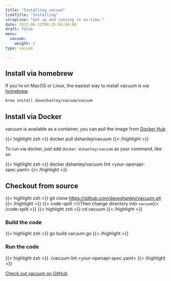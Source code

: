 ```yaml
---
title: "Installing vacuum"
linkTitle: "Installing"
strapline: "Get up and running in no-time."
date: 2022-06-12T06:25:04-04:00
draft: false
menu: 
  vacuum:
    weight: 2
type: vacuum

---
```


## Install via homebrew

If you're on MacOS or Linux, the easiest way to install vacuum is via [homebrew](https://brew.sh/).

```zsh
brew install daveshanley/vacuum/vacuum
```

## Install via Docker

vacuum is available as a container, you can pull the image from
[Docker Hub](https://hub.docker.com/repository/docker/dshanley/vacuum/general)

{{< highlight zsh >}}
docker pull dshanley/vacuum
{{< /highlight >}}

To run via docker, just add `docker dshanley/vacuum` as your command, like so

{{< highlight zsh >}}
docker dshanley/vacuum lint <your-openapi-spec.yaml>
{{< /highlight >}}

## Checkout from source

{{< highlight zsh >}}
git clone https://github.com/daveshanley/vacuum.git
{{< /highlight >}}
{{< code-split >}}Then change directory into `vacuum`{{< /code-split >}}
{{< highlight zsh >}}
cd vacuum
{{< /highlight >}}


### Build the code

{{< highlight zsh >}}
go build vacuum.go
{{< /highlight >}}

### Run the code

{{< highlight zsh >}}
./vacuum lint <your-openapi-spec.yaml>
{{< /highlight >}}



[Check out vacuum on GitHub](https://github.com/daveshanley/vacuum)


